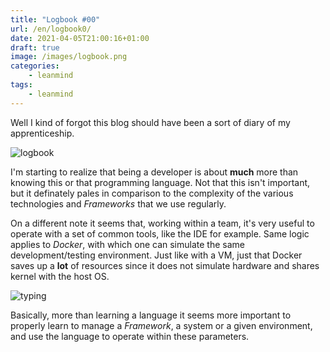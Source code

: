 ```yaml
---
title: "Logbook #00"
url: /en/logbook0/
date: 2021-04-05T21:00:16+01:00
draft: true
image: /images/logbook.png
categories:
    - leanmind
tags:
    - leanmind
---
```


Well I kind of forgot this blog should have been a sort of diary of my apprenticeship.

<!--more-->

![logbook](../../../images/ship.gif)

I'm starting to realize that being a developer is about **much** more than knowing this or that programming language.
Not that this isn't important, but it definately pales in comparison to the complexity of the various technologies and _Frameworks_ that we use regularly.

On a different note it seems that, working within a team, it's very useful to operate with a set of common tools, like the IDE for example.
Same logic applies to _Docker_, with which one can simulate the same development/testing environment.
Just like with a VM, just that Docker saves up a **lot** of resources since it does not simulate hardware and shares kernel with the host OS.

![typing](../../../images/typing.gif)

Basically, more than learning a language it seems more important to properly learn to manage a _Framework_, a system or a given environment, and use the language to operate within these parameters.
